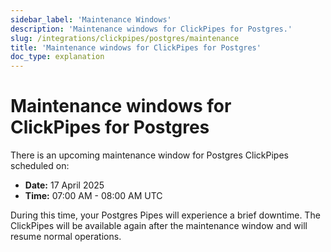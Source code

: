 ```yaml
---
sidebar_label: 'Maintenance Windows'
description: 'Maintenance windows for ClickPipes for Postgres.'
slug: /integrations/clickpipes/postgres/maintenance
title: 'Maintenance windows for ClickPipes for Postgres'
doc_type: explanation
---
```


# Maintenance windows for ClickPipes for Postgres

There is an upcoming maintenance window for Postgres ClickPipes scheduled on:
- **Date:** 17 April 2025
- **Time:** 07:00 AM - 08:00 AM UTC

During this time, your Postgres Pipes will experience a brief downtime.
The ClickPipes will be available again after the maintenance window and will resume normal operations.
